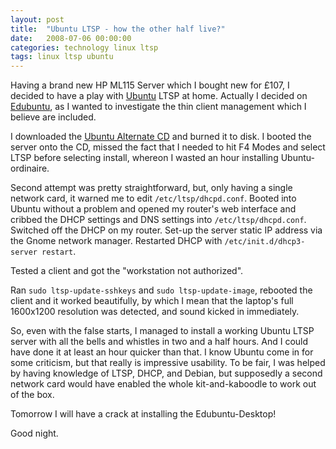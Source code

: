 ```yaml
---
layout: post
title:  "Ubuntu LTSP - how the other half live?"
date:   2008-07-06 00:00:00
categories: technology linux ltsp
tags: linux ltsp ubuntu
---
```


Having a brand new HP ML115 Server which I bought new for £107, I decided to have a play with [Ubuntu] LTSP at home.  Actually I decided on [Edubuntu], as I wanted to investigate the thin client management which I believe are included.

I downloaded the [Ubuntu Alternate CD][alternate] and burned it to disk.  I booted the server onto the CD, missed the fact that I needed to hit F4 Modes and select LTSP before selecting install, whereon I wasted an hour installing Ubuntu-ordinaire.

<!--more-->

Second attempt was pretty straightforward, but, only having a single network card, it warned me to edit `/etc/ltsp/dhcpd.conf`.  Booted into Ubuntu without a problem and opened my router's web interface and cribbed the DHCP settings and DNS settings into `/etc/ltsp/dhcpd.conf`.  Switched off the DHCP on my router.  Set-up the server static IP address via the Gnome network manager.  Restarted DHCP with `/etc/init.d/dhcp3-server restart`.

Tested a client and got the "workstation not authorized".

Ran `sudo ltsp-update-sshkeys` and `sudo ltsp-update-image`, rebooted the client and it worked beautifully, by which I mean that the laptop's full 1600x1200 resolution was detected, and sound kicked in immediately.

So, even with the false starts, I managed to install a working Ubuntu LTSP server with all the bells and whistles in two and a half hours.  And I could have done it at least an hour quicker than that.  I know Ubuntu come in for some criticism, but that really is impressive usability.  To be fair, I was helped by having knowledge of LTSP, DHCP, and Debian, but supposedly a second network card would have enabled the whole kit-and-kaboodle to work out of the box.

Tomorrow I will have a crack at installing the Edubuntu-Desktop!

Good night.

[Ubuntu]: http://www.ubuntu.com/
[Edubuntu]: https://www.edubuntu.org/
[alternate]: http://www.ubuntu.com/download/alternative-downloads
